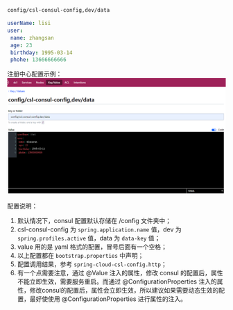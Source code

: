 ```properties
config/csl-consul-config,dev/data
```
```yaml
userName: lisi
user: 
 name: zhangsan
 age: 23
 birthday: 1995-03-14
 phohe: 13666666666
```
注册中心配置示例：![spring-cloud-csl-config.png](./spring-cloud-csl-config.png)

配置说明：
1. 默认情况下，consul 配置默认存储在 /config 文件夹中；
2. csl-consul-config 为 `spring.application.name` 值，dev 为 `spring.profiles.active` 值，data 为 `data-key` 值；
3. value 用的是 yaml 格式的配置，冒号后面有一个空格；
4. 以上配置都在 `bootstrap.properties` 中声明；
5. 配置调用结果，参考 `spring-cloud-csl-config.http`；
6. 有一个点需要注意，通过 @Value 注入的属性，修改 consul 的配置后，属性不能立即生效，需要服务重启。而通过 @ConfigurationProperties 注入的属性，修改consul的配置后，属性会立即生效，所以建议如果需要动态生效的配置，最好使使用 @ConfigurationProperties 进行属性的注入。